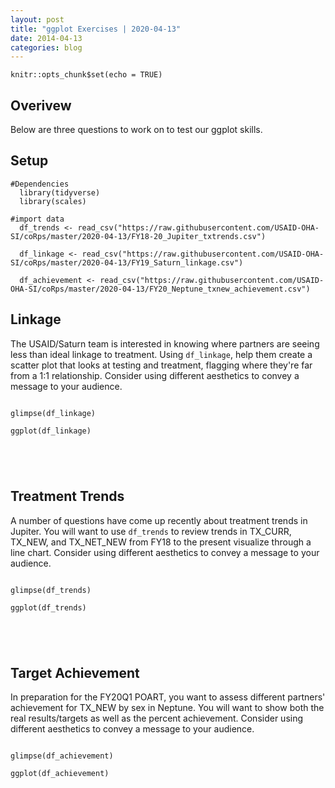 ```yaml
---
layout: post
title: "ggplot Exercises | 2020-04-13"
date: 2014-04-13
categories: blog
---
```


```{r setup, include=FALSE}
knitr::opts_chunk$set(echo = TRUE)
```

## Overivew

Below are three questions to work on to test our ggplot skills.


## Setup

```{r}
#Dependencies
  library(tidyverse)
  library(scales)

#import data
  df_trends <- read_csv("https://raw.githubusercontent.com/USAID-OHA-SI/coRps/master/2020-04-13/FY18-20_Jupiter_txtrends.csv")
  
  df_linkage <- read_csv("https://raw.githubusercontent.com/USAID-OHA-SI/coRps/master/2020-04-13/FY19_Saturn_linkage.csv")
  
  df_achievement <- read_csv("https://raw.githubusercontent.com/USAID-OHA-SI/coRps/master/2020-04-13/FY20_Neptune_txnew_achievement.csv")
```


## Linkage

The USAID/Saturn team is interested in knowing where partners are seeing less than ideal linkage to treatment. Using `df_linkage`, help them create a scatter plot that looks at testing and treatment, flagging where they're far from a 1:1 relationship. Consider using different aesthetics to convey a message to your audience.


```{r linkage}

glimpse(df_linkage)

ggplot(df_linkage)





```


## Treatment Trends

A number of questions have come up recently about treatment trends in Jupiter. You will want to use `df_trends` to review trends in TX_CURR, TX_NEW, and TX_NET_NEW from FY18 to the present visualize through a line chart. Consider using different aesthetics to convey a message to your audience.



```{r trends}

glimpse(df_trends)

ggplot(df_trends)





```

## Target Achievement

In preparation for the FY20Q1 POART, you want to assess different partners' achievement for TX_NEW by sex in Neptune. You will want to show both the real results/targets as well as the percent achievement. Consider using different aesthetics to convey a message to your audience.


```{r achievement}

glimpse(df_achievement)

ggplot(df_achievement)





```